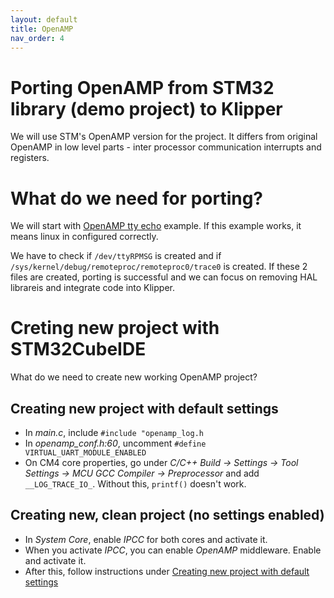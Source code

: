 ```yaml
---
layout: default
title: OpenAMP
nav_order: 4
---
```


# Porting OpenAMP from STM32 library (demo project) to Klipper

We will use STM's OpenAMP version for the project. It differs from original OpenAMP in low level parts - inter processor communication interrupts and registers.

# What do we need for porting?

We will start with [OpenAMP tty echo](https://github.com/jernejp21/STM32CubeMP1/tree/master/Projects/STM32MP157C-DK2/Applications/OpenAMP/OpenAMP_TTY_echo) example. If this example works, it means linux in configured correctly.

We have to check if `/dev/ttyRPMSG` is created and if `/sys/kernel/debug/remoteproc/remoteproc0/trace0` is created. If these 2 files are created, porting is successful and we can focus on removing HAL librareis and integrate code into Klipper.

# Creting new project with STM32CubeIDE

What do we need to create new working OpenAMP project?

## Creating new project with default settings

- In *main.c*, include `#include "openamp_log.h`
- In *openamp_conf.h:60*, uncomment `#define VIRTUAL_UART_MODULE_ENABLED`
- On CM4 core properties, go under *C/C++ Build -> Settings -> Tool Settings -> MCU GCC Compiler -> Preprocessor* and add `__LOG_TRACE_IO_`. Without this, `printf()` doesn't work.

## Creating new, clean project (no settings enabled)

- In *System Core*, enable *IPCC* for both cores and activate it.
- When you activate *IPCC*, you can enable *OpenAMP* middleware. Enable and activate it.
- After this, follow instructions under [Creating new project with default settings](#creating-new-project-with-default-settings)